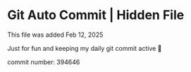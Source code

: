 # Git Auto Commit | Hidden File

This file was added Feb 12, 2025

Just for fun and keeping my daily git commit active 🤪

commit number: 394646
